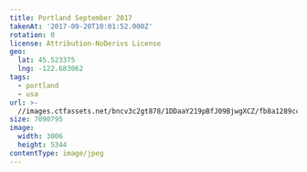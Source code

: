```yaml
---
title: Portland September 2017
takenAt: '2017-09-20T10:01:52.000Z'
rotation: 0
license: Attribution-NoDerivs License
geo:
  lat: 45.523375
  lng: -122.683062
tags:
  - portland
  - usa
url: >-
  //images.ctfassets.net/bncv3c2gt878/1DDaaY219pBfJ09BjwgXCZ/fb8a1289cc3f37505ca2aa3221e2d8eb/portland-september-2017_36647036893_o
size: 7090795
image:
  width: 3006
  height: 5344
contentType: image/jpeg
---
```


